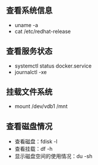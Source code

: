 ## 查看系统信息
* uname -a
* cat /etc/redhat-release

## 查看服务状态
* systemctl status docker.service
* journalctl -xe

## 挂载文件系统
* mount /dev/vdb1 /mnt

## 查看磁盘情况
* 查看磁盘：fdisk -l
* 查看挂载：df -h
* 显示磁盘空间的使用情况：du -sh